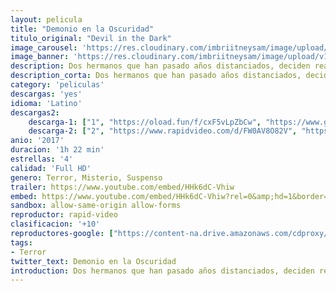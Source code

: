 ```yaml
---
layout: pelicula
title: "Demonio en la Oscuridad"
titulo_original: "Devil in the Dark"
image_carousel: 'https://res.cloudinary.com/imbriitneysam/image/upload/v1544404929/oscuridad-poster-min.jpg'
image_banner: 'https://res.cloudinary.com/imbriitneysam/image/upload/v1544404930/oscuridad-banner-min.jpg'
description: Dos hermanos que han pasado años distanciados, deciden realizar un viaje juntos de caza en un extenso bosque. Sin embargo, una vez allí se ven perseguidos por una presencia sobrenatural. Eso hará que tengan que dejar de lado sus diferencias y trabajar juntos para sobrevivir…
description_corta: Dos hermanos que han pasado años distanciados, deciden realizar un viaje juntos de caza en un extenso bosque. Sin embargo, una vez allí se ven perseguidos por una presencia sobrenatural. Eso hará que tengan que dejar de lado sus ...
category: 'peliculas'
descargas: 'yes'
idioma: 'Latino'
descargas2:
    descarga-1: ["1", "https://oload.fun/f/cxF5vLpZbCw", "https://www.google.com/s2/favicons?domain=openload.co","OpenLoad","https://res.cloudinary.com/imbriitneysam/image/upload/v1541473684/mexico.png", "Latino", "Full HD"]
    descarga-2: ["2", "https://www.rapidvideo.com/d/FW0AV8O82V", "https://www.google.com/s2/favicons?domain=www.rapidvideo.com","RapidVideo","https://res.cloudinary.com/imbriitneysam/image/upload/v1541473684/mexico.png", "Latino", "Full HD"]
anio: '2017'
duracion: '1h 22 min'
estrellas: '4'
calidad: 'Full HD'
genero: Terror, Misterio, Suspenso
trailer: https://www.youtube.com/embed/HHk6dC-Vhiw
embed: https://www.youtube.com/embed/HHk6dC-Vhiw?rel=0&amp;hd=1&border=0&wmode=opaque&enablejsapi=1&modestbranding=1&controls=1&showinfo=1
sandbox: allow-same-origin allow-forms
reproductor: rapid-video
clasificacion: '+10'
reproductores-google: ["https://content-na.drive.amazonaws.com/cdproxy/share/6AYWxmUKWwABqvgAtisKOMDYfmVb57owXlyh2FS4Gkw/nodes/jFfqmU5yRWu9Yo5sOKl09Q?nonce=ttadPO13sjXBjkwZgqO7piEAjeyxhYYSmLrrrDjCFrmdk6l7izqjaAxiXstlBiVX"]
tags:
- Terror
twitter_text: Demonio en la Oscuridad
introduction: Dos hermanos que han pasado años distanciados, deciden realizar un viaje juntos de caza en un extenso bosque. Sin embargo, una vez allí se ven perseguidos por una presencia sobrenatural. Eso hará que tengan que dejar de lado sus 
---
```



 







